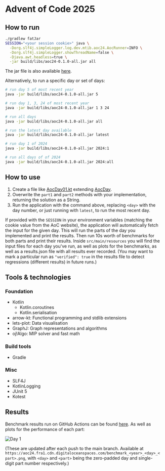# Advent of Code 2025

## How to run

```bash
./gradlew fatJar
SESSION="<your session cookie>" java \
  -Dorg.slf4j.simpleLogger.log.dev.mtib.aoc24.AocRunner=INFO \
  -Dorg.slf4j.simpleLogger.showThreadName=false \
  -Djava.awt.headless=true \
  -jar build/libs/aoc24-0.1.0-all.jar all
```

The jar file is also available [here](https://aoc24.fra1.cdn.digitaloceanspaces.com/aoc-kt-latest-all.jar).

Alternatively, to run a specific day or set of days:

```bash
# run day 5 of most recent year
java -jar build/libs/aoc24-0.1.0-all.jar 5

# run day 1, 3, 24 of most recent year
java -jar build/libs/aoc24-0.1.0-all.jar 1 3 24

# run all days
java -jar build/libs/aoc24-0.1.0-all.jar all

# run the latest day available
java -jar build/libs/aoc24-0.1.0-all.jar latest

# run day 1 of 2024
java -jar build/libs/aoc24-0.1.0-all.jar 2024:1

# run all days of of 2024
java -jar build/libs/aoc24-0.1.0-all.jar 2024:all
```

## How to use

1. Create a file like [AocDay01.kt](src/main/kotlin/dev/mtib/aoc/aoc24/days/AocDay01.kt)
   extending [AocDay](src/main/kotlin/dev/mtib/aoc/day/AocDay.kt).
2. Overwrite the `part1` and `part2` methods with your implementation, returning the solution as a String.
3. Run the application with the command above, replacing `<day>` with the day number, or just running with `latest`, to
   run the most recent day.

If provided with the `SESSION` in your environment variables (matching the cookie value from the AoC website), the
application will automatically fetch the input for the given day.
This will run the parts of the day you implemented and print the results.
Then run 10s worth of benchmarks for both parts and print their results.
Inside `src/main/resources` you will find the input files for each day you've run, as well as plots for the benchmarks,
as well as a results.json file with all results ever recorded.
(You may want to mark a particular run as `"verified": true` in the results file to detect regressions (different
results) in future runs.)

## Tools & technologies

### Foundation

- Kotlin
    - Kotlin.coroutines
    - Kotlin.serialisation
- arrow-kt: Functional programming and stdlib extensions
- lets-plot: Data visualisation
- GraphJ: Graph representations and algorithms
- oj!Algo: MIP solver and fast math

### Build tools

- Gradle

### Misc

- SLF4J
- KotlinLogging
- JUnit 5
- Kotest

## Results

Benchmark results run on GitHub Actions can be
found [here](https://aoc24.fra1.cdn.digitaloceanspaces.com/results_cleaned.json). As well as plots for the performance
of each part:

![Day 1](https://aoc24.fra1.cdn.digitaloceanspaces.com/benchmark_2024_01_1.png)

(These are updated after each push to the main branch. Available
at `https://aoc24.fra1.cdn.digitaloceanspaces.com/benchmark_<year>_<day>_<part>.png`, with `<day>` and `<part>` being
the
zero-padded day and single-digit part number respectively.)
